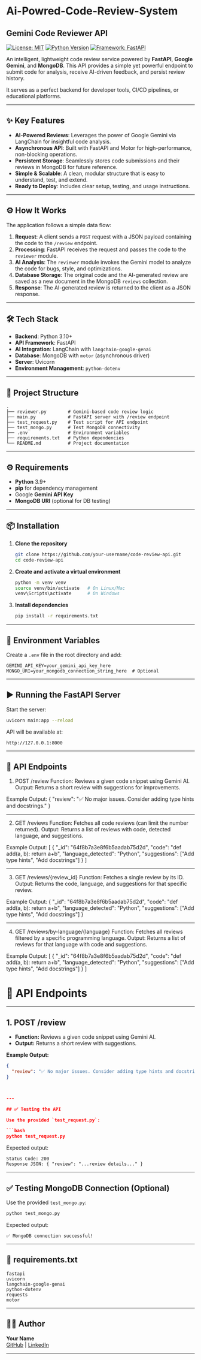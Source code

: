 # Ai-Powred-Code-Review-System
## Gemini Code Reviewer API

[![License: MIT](https://img.shields.io/badge/License-MIT-yellow.svg)](https://opensource.org/licenses/MIT)
[![Python Version](https://img.shields.io/badge/python-3.10+-blue.svg)](https://www.python.org/downloads/)
[![Framework: FastAPI](https://img.shields.io/badge/Framework-FastAPI-green.svg)](https://fastapi.tiangolo.com/)

An intelligent, lightweight code review service powered by **FastAPI**, **Google Gemini**, and **MongoDB**. This API provides a simple yet powerful endpoint to submit code for analysis, receive AI-driven feedback, and persist review history.

It serves as a perfect backend for developer tools, CI/CD pipelines, or educational platforms.

---

## ✨ Key Features

- **AI-Powered Reviews**: Leverages the power of Google Gemini via LangChain for insightful code analysis.
- **Asynchronous API**: Built with FastAPI and Motor for high-performance, non-blocking operations.
- **Persistent Storage**: Seamlessly stores code submissions and their reviews in MongoDB for future reference.
- **Simple & Scalable**: A clean, modular structure that is easy to understand, test, and extend.
- **Ready to Deploy**: Includes clear setup, testing, and usage instructions.

---

## ⚙️ How It Works

The application follows a simple data flow:

1. **Request**: A client sends a `POST` request with a JSON payload containing the code to the `/review` endpoint.
2. **Processing**: FastAPI receives the request and passes the code to the `reviewer` module.
3. **AI Analysis**: The `reviewer` module invokes the Gemini model to analyze the code for bugs, style, and optimizations.
4. **Database Storage**: The original code and the AI-generated review are saved as a new document in the MongoDB `reviews` collection.
5. **Response**: The AI-generated review is returned to the client as a JSON response.

---

## 🛠️ Tech Stack

- **Backend**: Python 3.10+
- **API Framework**: FastAPI
- **AI Integration**: LangChain with `langchain-google-genai`
- **Database**: MongoDB with `motor` (asynchronous driver)
- **Server**: Uvicorn
- **Environment Management**: `python-dotenv`

---

## 📂 Project Structure

```
.
├── reviewer.py        # Gemini-based code review logic
├── main.py            # FastAPI server with /review endpoint
├── test_request.py    # Test script for API endpoint
├── test_mongo.py      # Test MongoDB connectivity
├── .env               # Environment variables
├── requirements.txt   # Python dependencies
└── README.md          # Project documentation
```

---

## ⚙️ Requirements

- **Python** 3.9+
- **pip** for dependency management
- Google **Gemini API Key**
- **MongoDB URI** (optional for DB testing)

---

## 📦 Installation

1. **Clone the repository**
   ```bash
   git clone https://github.com/your-username/code-review-api.git
   cd code-review-api
   ```

2. **Create and activate a virtual environment**
   ```bash
   python -m venv venv
   source venv/bin/activate   # On Linux/Mac
   venv\Scripts\activate      # On Windows
   ```

3. **Install dependencies**
   ```bash
   pip install -r requirements.txt
   ```

---

## 🔑 Environment Variables

Create a `.env` file in the root directory and add:

```
GEMINI_API_KEY=your_gemini_api_key_here
MONGO_URI=your_mongodb_connection_string_here  # Optional
```

---

## ▶️ Running the FastAPI Server

Start the server:

```bash
uvicorn main:app --reload
```

API will be available at:

```
http://127.0.0.1:8000
```

---

## 📌 API Endpoints

1. POST /review
Function: Reviews a given code snippet using Gemini AI.
Output: Returns a short review with suggestions for improvements.

Example Output:
{
  "review": "✅ No major issues. Consider adding type hints and docstrings."
}

---

2. GET /reviews
Function: Fetches all code reviews (can limit the number returned).
Output: Returns a list of reviews with code, detected language, and suggestions.

Example Output:
[
  {
    "_id": "64f8b7a3e8f6b5aadab75d2d",
    "code": "def add(a, b): return a+b",
    "language_detected": "Python",
    "suggestions": ["Add type hints", "Add docstrings"]
  }
]

---

3. GET /reviews/{review_id}
Function: Fetches a single review by its ID.
Output: Returns the code, language, and suggestions for that specific review.

Example Output:
{
  "_id": "64f8b7a3e8f6b5aadab75d2d",
  "code": "def add(a, b): return a+b",
  "language_detected": "Python",
  "suggestions": ["Add type hints", "Add docstrings"]
}

---

4. GET /reviews/by-language/{language}
Function: Fetches all reviews filtered by a specific programming language.
Output: Returns a list of reviews for that language with code and suggestions.

Example Output:
[
  {
    "_id": "64f8b7a3e8f6b5aadab75d2d",
    "code": "def add(a, b): return a+b",
    "language_detected": "Python",
    "suggestions": ["Add type hints", "Add docstrings"]
  }
]

# 📌 API Endpoints

---

## 1. POST /review
- **Function:** Reviews a given code snippet using Gemini AI.
- **Output:** Returns a short review with suggestions.

**Example Output:**
```json
{
  "review": "✅ No major issues. Consider adding type hints and docstrings."
}



---

## ✅ Testing the API

Use the provided `test_request.py`:

```bash
python test_request.py
```

Expected output:
```
Status Code: 200
Response JSON: { "review": "...review details..." }
```

---

## ✅ Testing MongoDB Connection (Optional)

Use the provided `test_mongo.py`:

```bash
python test_mongo.py
```

Expected output:
```
✅ MongoDB connection successful!
```

---

## 📜 requirements.txt

```
fastapi
uvicorn
langchain-google-genai
python-dotenv
requests
motor
```

---

## 👨‍💻 Author

**Your Name**  
[GitHub](https://github.com/your-username) | [LinkedIn](https://linkedin.com/in/your-profile)

---
